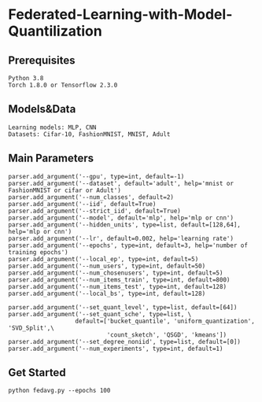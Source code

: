 # Federated-Learning-with-Model-Quantilization

Prerequisites
-----
    Python 3.8
    Torch 1.8.0 or Tensorflow 2.3.0
Models&Data
-----
    Learning models: MLP, CNN
    Datasets: Cifar-10, FashionMNIST, MNIST, Adult
Main Parameters
-----
    parser.add_argument('--gpu', type=int, default=-1)
    parser.add_argument('--dataset', default='adult', help='mnist or FashionMNIST or cifar or Adult')
    parser.add_argument('--num_classes', default=2)
    parser.add_argument('--iid', default=True)
    parser.add_argument('--strict_iid', default=True)     
    parser.add_argument('--model', default='mlp', help='mlp or cnn')
    parser.add_argument('--hidden_units', type=list, default=[128,64], help='mlp or cnn')
    parser.add_argument('--lr', default=0.002, help='learning rate')    
    parser.add_argument('--epochs', type=int, default=3, help='number of training epochs')  
    parser.add_argument('--local_ep', type=int, default=5)     
    parser.add_argument('--num_users', type=int, default=50) 
    parser.add_argument('--num_chosenusers', type=int, default=5) 
    parser.add_argument('--num_items_train', type=int, default=800)
    parser.add_argument('--num_items_test', type=int, default=128)    
    parser.add_argument('--local_bs', type=int, default=128)
    
    parser.add_argument('--set_quant_level', type=list, default=[64])
    parser.add_argument('--set_quant_sche', type=list, \
                       default=['bucket_quantile', 'uniform_quantization', 'SVD_Split',\
                                'count_sketch', 'QSGD', 'kmeans'])
    parser.add_argument('--set_degree_noniid', type=list, default=[0])    
    parser.add_argument('--num_experiments', type=int, default=1) 
Get Started
-----
    python fedavg.py --epochs 100
    
